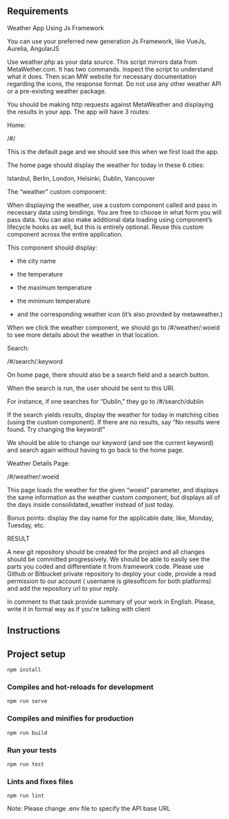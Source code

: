 ## Requirements

Weather App Using Js Framework

You can use your preferred new generation Js Framework, like VueJs, Aurelia, AngularJS


Use weather.php as your data source. This script mirrors data from MetaWether.com. It has two commands. Inspect the script to understand what it does. Then scan MW website for necessary documentation regarding the icons, the response format. Do not use any other weather API or a pre-existing weather package.


You should be making http requests against MetaWeather and displaying the results in your app. The app will have 3 routes:


Home:

/#/

This is the default page and we should see this when we first load the app.

The home page should display the weather for today in these 6 cities:


Istanbul, Berlin, London, Helsinki, Dublin, Vancouver


The “weather” custom component:

When displaying the weather, use a custom component called <weather></weather> and pass in necessary data using bindings. You are free to choose in what form you will pass data. You can also make additional data loading using component’s lifecycle hooks as well, but this is entirely optional. Reuse this custom component across the entire application.


This component should display:

* the city name

* the temperature

* the maximum temperature

* the minimum temperature

* and the corresponding weather icon (it’s also provided by metaweather.)


When we click the weather component, we should go to /#/weather/:woeid to see more details about the weather in that location.


Search:

/#/search/:keyword


On home page, there should also be a search field and a search button.

When the search is run, the user should be sent to this URI.

For instance, if one searches for “Dublin,” they go to /#/search/dublin


If the search yields results, display the weather for today in matching cities (using the <weather> custom component). If there are no results, say “No results were found. Try changing the keyword!”


We should be able to change our keyword (and see the current keyword) and search again without having to go back to the home page.


Weather Details Page:

/#/weather/:woeid


This page loads the weather for the given “woeid” parameter, and displays the same information as the weather custom component, but displays all of the days inside consolidated_weather instead of just today.


Bonus points: display the day name for the applicable date, like, Monday, Tuesday, etc.


RESULT

A new git repository should be created for the project and all changes should be committed progressively. We should be able to easily see the parts you coded and differentiate it from framework code. Please use Github or Bitbucket private repository to deploy your code, provide a read permission to our account ( username is gitesoftcom for both platforms) and add the repository url to your reply. 


In comment to that task provide summary of your work in English. Please, write it in formal way as if you're talking with client



## Instructions

## Project setup
```
npm install
```

### Compiles and hot-reloads for development
```
npm run serve
```

### Compiles and minifies for production
```
npm run build
```

### Run your tests
```
npm run test
```

### Lints and fixes files
```
npm run lint
```

Note: Please change .env file to specify the API base URL
